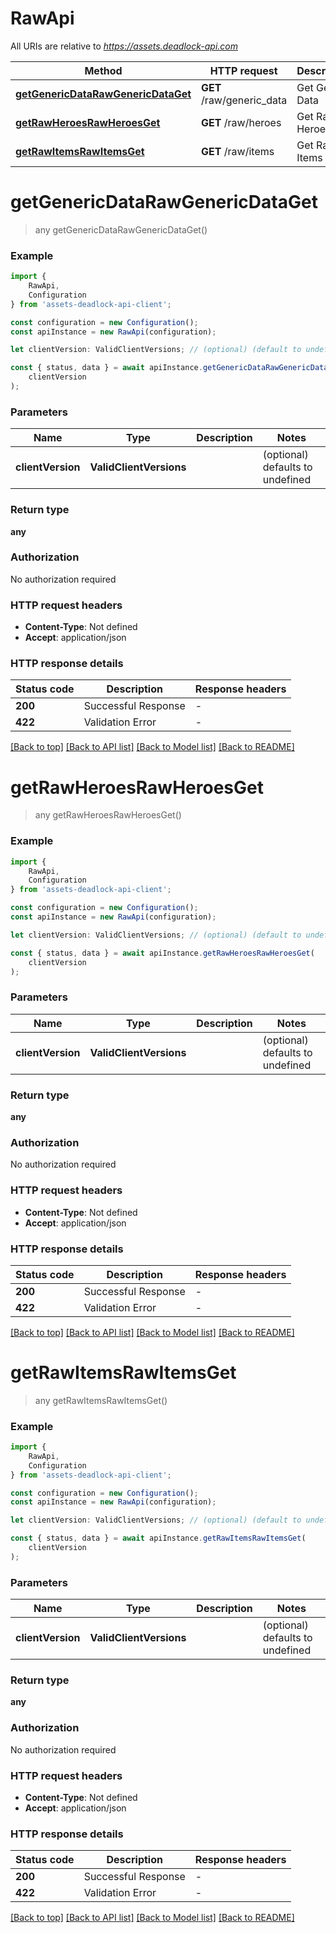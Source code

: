 # RawApi

All URIs are relative to *https://assets.deadlock-api.com*

|Method | HTTP request | Description|
|------------- | ------------- | -------------|
|[**getGenericDataRawGenericDataGet**](#getgenericdatarawgenericdataget) | **GET** /raw/generic_data | Get Generic Data|
|[**getRawHeroesRawHeroesGet**](#getrawheroesrawheroesget) | **GET** /raw/heroes | Get Raw Heroes|
|[**getRawItemsRawItemsGet**](#getrawitemsrawitemsget) | **GET** /raw/items | Get Raw Items|

# **getGenericDataRawGenericDataGet**
> any getGenericDataRawGenericDataGet()


### Example

```typescript
import {
    RawApi,
    Configuration
} from 'assets-deadlock-api-client';

const configuration = new Configuration();
const apiInstance = new RawApi(configuration);

let clientVersion: ValidClientVersions; // (optional) (default to undefined)

const { status, data } = await apiInstance.getGenericDataRawGenericDataGet(
    clientVersion
);
```

### Parameters

|Name | Type | Description  | Notes|
|------------- | ------------- | ------------- | -------------|
| **clientVersion** | **ValidClientVersions** |  | (optional) defaults to undefined|


### Return type

**any**

### Authorization

No authorization required

### HTTP request headers

 - **Content-Type**: Not defined
 - **Accept**: application/json


### HTTP response details
| Status code | Description | Response headers |
|-------------|-------------|------------------|
|**200** | Successful Response |  -  |
|**422** | Validation Error |  -  |

[[Back to top]](#) [[Back to API list]](../README.md#documentation-for-api-endpoints) [[Back to Model list]](../README.md#documentation-for-models) [[Back to README]](../README.md)

# **getRawHeroesRawHeroesGet**
> any getRawHeroesRawHeroesGet()


### Example

```typescript
import {
    RawApi,
    Configuration
} from 'assets-deadlock-api-client';

const configuration = new Configuration();
const apiInstance = new RawApi(configuration);

let clientVersion: ValidClientVersions; // (optional) (default to undefined)

const { status, data } = await apiInstance.getRawHeroesRawHeroesGet(
    clientVersion
);
```

### Parameters

|Name | Type | Description  | Notes|
|------------- | ------------- | ------------- | -------------|
| **clientVersion** | **ValidClientVersions** |  | (optional) defaults to undefined|


### Return type

**any**

### Authorization

No authorization required

### HTTP request headers

 - **Content-Type**: Not defined
 - **Accept**: application/json


### HTTP response details
| Status code | Description | Response headers |
|-------------|-------------|------------------|
|**200** | Successful Response |  -  |
|**422** | Validation Error |  -  |

[[Back to top]](#) [[Back to API list]](../README.md#documentation-for-api-endpoints) [[Back to Model list]](../README.md#documentation-for-models) [[Back to README]](../README.md)

# **getRawItemsRawItemsGet**
> any getRawItemsRawItemsGet()


### Example

```typescript
import {
    RawApi,
    Configuration
} from 'assets-deadlock-api-client';

const configuration = new Configuration();
const apiInstance = new RawApi(configuration);

let clientVersion: ValidClientVersions; // (optional) (default to undefined)

const { status, data } = await apiInstance.getRawItemsRawItemsGet(
    clientVersion
);
```

### Parameters

|Name | Type | Description  | Notes|
|------------- | ------------- | ------------- | -------------|
| **clientVersion** | **ValidClientVersions** |  | (optional) defaults to undefined|


### Return type

**any**

### Authorization

No authorization required

### HTTP request headers

 - **Content-Type**: Not defined
 - **Accept**: application/json


### HTTP response details
| Status code | Description | Response headers |
|-------------|-------------|------------------|
|**200** | Successful Response |  -  |
|**422** | Validation Error |  -  |

[[Back to top]](#) [[Back to API list]](../README.md#documentation-for-api-endpoints) [[Back to Model list]](../README.md#documentation-for-models) [[Back to README]](../README.md)

